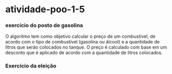 # atividade-poo-1-5 

<H3>exercício do posto de gasolina</h3>

<p>O algoritmo tem como objetivo calcular o preço de um combustível, de acordo com o tipo de combustível (gasolina ou álcool) e a quantidade de litros que serão colocados no tanque. O preço é calculado com base em um desconto que é aplicado de acordo com a quantidade de litros colocados.</p>

<H3>Exercício da eleição</h3>

